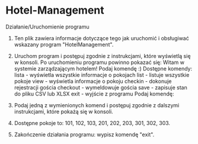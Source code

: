 # Hotel-Management

Działanie/Uruchomienie programu

1. Ten plik zawiera informacje dotyczące tego jak uruchomić i obsługiwać wskazany program "HotelManagement".

2. Uruchom program i postępuj zgodnie z instrukcjami, które wyświetlą się w konsoli.
Po uruchomieniu programu powinno pokazać się:
Witam w systemie zarządzającym hotelem!
Podaj komendę :)
Dostępne komendy:
lista - wyświetla wszystkie informacje o pokojach
list - listuje wszystkie pokoje
view - wyświetla informacje o pokoju
checkin - dokonuje rejestracji gościa
checkout - wymeldowuje gościa
save - zapisuje stan do pliku CSV lub XLSX
exit - wyjście z programu
Podaj komendę: 

3. Podaj jedną z wymienionych komend i postępuj zgodnie z dalszymi instrukcjami, które pokażą się w konsoli.

4. Dostępne pokoje to: 101, 102, 103, 201, 202, 203, 301, 302, 303.

5. Zakończenie działania programu: wypisz komendę "exit".
